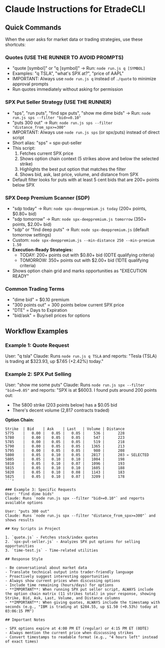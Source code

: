 # Claude Instructions for EtradeCLI

## Quick Commands

When the user asks for market data or trading strategies, use these shortcuts:

### Quotes (USE THE RUNNER TO AVOID PROMPTS)
- "quote [symbol]" or "q [symbol]" → Run: `node run.js q [SYMBOL]`
- Examples: "q TSLA", "what's SPX at?", "price of AAPL"
- IMPORTANT: Always use `node run.js q` instead of `./quote` to minimize approval prompts
- Run quotes immediately without asking for permission

### SPX Put Seller Strategy (USE THE RUNNER)
- "sps", "run puts", "find spx puts", "show me dime bids" → Run: `node run.js sps --filter "bid>=0.10"`
- "puts 300 out" → Run: `node run.js sps --filter "distance_from_spx>=300"`
- IMPORTANT: Always use `node run.js sps` (or spx/puts) instead of direct script
- Short alias: "sps" = spx-put-seller
- This script:
  1. Fetches current SPX price
  2. Shows option chain context (5 strikes above and below the selected strike)
  3. Highlights the best put option that matches the filter
  4. Shows bid, ask, last price, volume, and distance from SPX
- Default filter looks for puts with at least 5 cent bids that are 200+ points below SPX

### SPX Deep Premium Scanner (SDP)
- "sdp today" → Run: `node spx-deeppremium.js today` (200+ points, $0.80+ bid)
- "sdp tomorrow" → Run: `node spx-deeppremium.js tomorrow` (350+ points, $2.00+ bid)
- "sdp" or "find deep puts" → Run: `node spx-deeppremium.js` (default tomorrow settings)
- Custom: `node spx-deeppremium.js --min-distance 250 --min-premium 1.50`
- **Execution-Ready Strategies:**
  - TODAY: 200+ points out with $0.80+ bid (0DTE qualifying criteria)
  - TOMORROW: 350+ points out with $2.00+ bid (1DTE qualifying criteria)
- Shows option chain grid and marks opportunities as "EXECUTION READY"

### Common Trading Terms
- "dime bid" = $0.10 premium
- "300 points out" = 300 points below current SPX price
- "DTE" = Days to Expiration
- "bid/ask" = Buy/sell prices for options

## Workflow Examples

### Example 1: Quote Request
User: "q tsla"
Claude: Runs `node run.js q TSLA` and reports: "Tesla (TSLA) is trading at $323.93, up $7.65 (+2.42%) today."

### Example 2: SPX Put Selling
User: "show me some puts"
Claude: Runs `node run.js spx --filter "bid>=0.05"` and reports:
"SPX is at $6003. I found puts around 200 points out:
- The 5800 strike (203 points below) has a $0.05 bid
- There's decent volume (2,817 contracts traded)

**Option Chain:**
```
Strike  | Bid    | Ask    | Last   | Volume | Distance
5775    |   0.00 |   0.05 |   0.05 |    536 |      228
5780    |   0.00 |   0.05 |   0.05 |    547 |      223
5785    |   0.00 |   0.05 |   0.05 |    519 |      218
5790    |   0.00 |   0.05 |   0.05 |   1365 |      213
5795    |   0.00 |   0.05 |   0.05 |    980 |      208
5800    |   0.05 |   0.10 |   0.05 |   2817 |      203 ← SELECTED
5805    |   0.05 |   0.10 |   0.10 |   1004 |      198
5810    |   0.05 |   0.10 |   0.07 |   1096 |      193
5815    |   0.05 |   0.10 |   0.10 |   1605 |      188
5820    |   0.05 |   0.10 |   0.08 |   1143 |      183
5825    |   0.05 |   0.10 |   0.07 |   3209 |      178
```"

### Example 3: Specific Requests
User: "find dime bids"
Claude: Runs `node run.js spx --filter "bid>=0.10"` and reports available options

User: "puts 300 out"
Claude: Runs `node run.js spx --filter "distance_from_spx>=300"` and shows results

## Key Scripts in Project

1. `quote.js` - Fetches stock/index quotes
2. `spx-put-seller.js` - Analyzes SPX put options for selling opportunities
3. `time-test.js` - Time-related utilities

## Response Style

- Be conversational about market data
- Translate technical output into trader-friendly language
- Proactively suggest interesting opportunities
- Always show current prices when discussing options
- Include time remaining (hours/days) for options
- **IMPORTANT**: When running SPX put seller script, ALWAYS include the option chain matrix (11 strikes total) in your response, showing Strike, Bid, Ask, Last, Volume, and Distance columns
- **IMPORTANT**: When giving quotes, ALWAYS include the timestamp with seconds (e.g., "IBM is trading at $284.55, up $1.50 (+0.53%) today at 03:06:15 PM")

## Important Notes

- SPX options expire at 4:00 PM ET (regular) or 4:15 PM ET (0DTE)
- Always mention the current price when discussing strikes
- Convert timestamps to readable format (e.g., "4 hours left" instead of exact times)